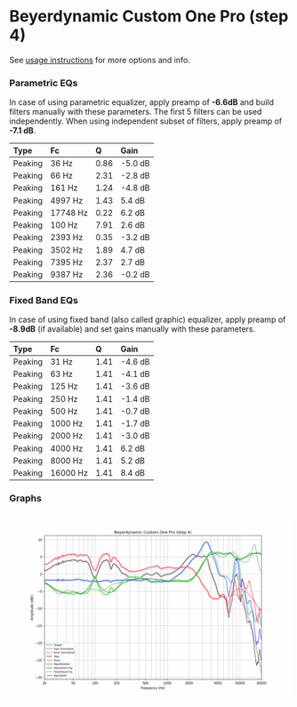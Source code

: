 # Beyerdynamic Custom One Pro (step 4)
See [usage instructions](https://github.com/jaakkopasanen/AutoEq#usage) for more options and info.

### Parametric EQs
In case of using parametric equalizer, apply preamp of **-6.6dB** and build filters manually
with these parameters. The first 5 filters can be used independently.
When using independent subset of filters, apply preamp of **-7.1 dB**.

| Type    | Fc       |    Q | Gain    |
|:--------|:---------|:-----|:--------|
| Peaking | 36 Hz    | 0.86 | -5.0 dB |
| Peaking | 66 Hz    | 2.31 | -2.8 dB |
| Peaking | 161 Hz   | 1.24 | -4.8 dB |
| Peaking | 4997 Hz  | 1.43 | 5.4 dB  |
| Peaking | 17748 Hz | 0.22 | 6.2 dB  |
| Peaking | 100 Hz   | 7.91 | 2.6 dB  |
| Peaking | 2393 Hz  | 0.35 | -3.2 dB |
| Peaking | 3502 Hz  | 1.89 | 4.7 dB  |
| Peaking | 7395 Hz  | 2.37 | 2.7 dB  |
| Peaking | 9387 Hz  | 2.36 | -0.2 dB |

### Fixed Band EQs
In case of using fixed band (also called graphic) equalizer, apply preamp of **-8.9dB**
(if available) and set gains manually with these parameters.

| Type    | Fc       |    Q | Gain    |
|:--------|:---------|:-----|:--------|
| Peaking | 31 Hz    | 1.41 | -4.6 dB |
| Peaking | 63 Hz    | 1.41 | -4.1 dB |
| Peaking | 125 Hz   | 1.41 | -3.6 dB |
| Peaking | 250 Hz   | 1.41 | -1.4 dB |
| Peaking | 500 Hz   | 1.41 | -0.7 dB |
| Peaking | 1000 Hz  | 1.41 | -1.7 dB |
| Peaking | 2000 Hz  | 1.41 | -3.0 dB |
| Peaking | 4000 Hz  | 1.41 | 6.2 dB  |
| Peaking | 8000 Hz  | 1.41 | 5.2 dB  |
| Peaking | 16000 Hz | 1.41 | 8.4 dB  |

### Graphs
![](./Beyerdynamic%20Custom%20One%20Pro%20(step%204).png)